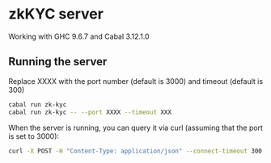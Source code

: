 # zkKYC server

Working with GHC 9.6.7 and Cabal 3.12.1.0

## Running the server

Replace XXXX with the port number (default is 3000) and timeout (default is 300)

```bash
cabal run zk-kyc
cabal run zk-kyc -- --port XXXX --timeout XXX
```

When the server is running, you can query it via curl (assuming that the port is set to 3000):

```bash
curl -X POST -H "Content-Type: application/json" --connect-timeout 300 -d @example-json/kyc-data.json localhost:3000/prove
```